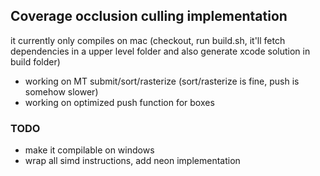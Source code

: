 ## Coverage occlusion culling implementation

it currently only compiles on mac (checkout, run build.sh, it'll fetch dependencies in a upper level folder and also generate xcode solution in build folder)

- working on MT submit/sort/rasterize (sort/rasterize is fine, push is somehow slower)
- working on optimized push function for boxes

### TODO

- make it compilable on windows
- wrap all simd instructions, add neon implementation
